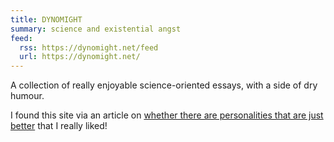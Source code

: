 ```yaml
---
title: DYNOMIGHT
summary: science and existential angst
feed:
  rss: https://dynomight.net/feed
  url: https://dynomight.net/
---
```


A collection of really enjoyable science-oriented essays, with a side of dry humour.

I found this site via an article on [whether there are personalities that are just better](https://dynomight.net/better-personalities/) that I really liked!
